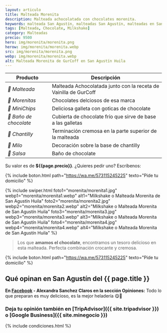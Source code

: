 ```yaml
---
layout: articulo
title: Malteada Morenita
description: Malteada achocolatada con chocolates morenita.
keywords: malteada San Agustín, malteadas San Agustín, malteadas en San Agustín, malteada San Agustin, malteadas San Agustin
tags: [Malteada, Chocolate, Milkshake]
category: Malteadas
precio: 9500
hero: img/morenita/morenita.png
herow: img/morenita/morenita.webp
src: img/morenita/morenita.png
webp: img/morenita/morenita.webp
alt: Malteada Morenita de GurCoff en San Agustín Huila
---
```

| Producto | Descripción |
| ----------- | ------ |
| *🥤 Malteada* | Malteada Achocolatada junto con la receta de Vainilla de GurCoff |
| *🍫 Morenitas* | Chocolates delciosos de esa marca |
| *🍪 MiniChips* | Deliciosa galleta con goticas de chocolate |
| *🍫 Baño de chocolate* | Cubierta de chocolate frío que sirve de base a las galletas |
| *🧁 Chantilly* | Terminación cremosa en la parte superior de la malteada |
| *🍫 Milo* | Decoración sobre la base de chantilly |
| *🍫 Salsa* | Baño de chocolate |

Su valor es de **${{page.precio}}**. ¿Quieres pedir uno? Escríbenos:

{% include boton.html path="https://wa.me/573115245225" texto="Pide tu domicilio" %}

<!-- Swiper -->
{% include swiper.html foto1="morenita/morenita1.jpg" webp1="morenita/morenita1.webp" alt1="Milkshake o Malteada Morenita de San Agustín Huila" foto2="morenita/morenita2.jpg" webp2="morenita/morenita2.webp" alt2="Milkshake o Malteada Morenita de San Agustín Huila" foto3="morenita/morenita3.jpg" webp3="morenita/morenita3.webp" alt3="Milkshake o Malteada Morenita de San Agustín Huila" foto4="morenita/morenita4.jpg" webp4="morenita/morenita4.webp" alt4="Milkshake o Malteada Morenita de San Agustín Huila" %}

>Los que **amamos el chocolate**, encontramos un tesoro delicioso en esta malteada. Perfecta combinación crocante y cremosa.

{% include boton.html path="https://wa.me/573115245225" texto="Pide tu domicilio" %}

## Qué opinan en San Agustín del {{ page.title }}

**En [Facebook]({{site.facebook}}) - Alexandra Sanchez Claros en la sección Opiniones:** Todo lo que preparan es muy delicioso, es la mejor heladería 😋🤤

### Deja tu opinión también en [TripAdvisor]({{ site.tripadvisor }}) o [Google Business]({{ site.minegocio }})

{% include condiciones.html %}
